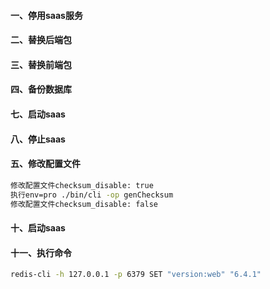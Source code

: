 #### 一、停用saas服务
#### 二、替换后端包
#### 三、替换前端包
#### 四、备份数据库

#### 七、启动saas
#### 八、停止saas
#### 五、修改配置文件
```bash
修改配置文件checksum_disable: true
执行env=pro ./bin/cli -op genChecksum
修改配置文件checksum_disable: false
```
#### 十、启动saas
#### 十一、执行命令
 ```bash
 redis-cli -h 127.0.0.1 -p 6379 SET "version:web" "6.4.1"
 ```

